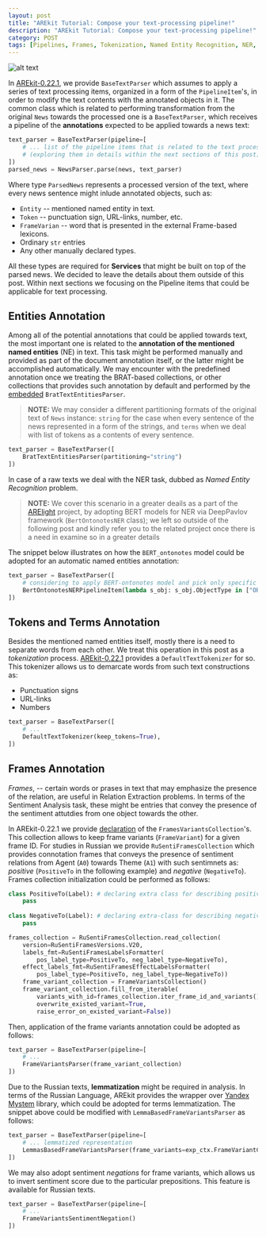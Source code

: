 ```yaml
---
layout: post
title: "AREkit Tutorial: Compose your text-processing pipeline!"
description: "AREkit Tutorial: Compose your text-processing pipeline!"
category: POST
tags: [Pipelines, Frames, Tokenization, Named Entity Recognition, NER, AREkit]
---
```


![alt text](https://raw.githubusercontent.com/nicolay-r/blog/master/img/areki-text-parsing.png)


In [AREkit-0.22.1](https://github.com/nicolay-r/AREkit), 
we provide `BaseTextParser` which assumes to apply a series of text processing items, organized in a form of the `PipelineItem`'s,
in order to modify the text contents with the annotated objects in it. 
The common class which is related to performing transformation from the original `News` towards the processed one is a `BaseTextParser`, which receives
a pipeline of the **annotations** expected to be applied towards a news text:

<!--more-->

```python
text_parser = BaseTextParser(pipeline=[ 
    # ... list of the pipeline items that is related to the text processsing 
    # (exploring them in details within the next sections of this post)
])
parsed_news = NewsParser.parse(news, text_parser)
```
Where type `ParsedNews` represents a processed version of the text, where every news sentence might inlude annotated objects, such as: 
* `Entity` -- mentioned named entity in text.
* `Token` -- punctuation sign, URL-links, number, etc.
* `FrameVarian` -- word that is presented in the external Frame-based lexicons.
* Ordinary `str` entries
* Any other manually declared types.

All these types are required for **Services** that might be built on top of the parsed news. We decided to leave the details about them outside of this post.
Within next sections we focusing on the Pipeline items that could be applicable for text processing.

## Entities Annotation

Among all of the potential annotations that could be applied towards text, 
the most important one is related to the **annotation of the mentioned named entities** (NE) in text.
This task might be performed manually and provided as part of the document annotation itself, or 
the latter might be accomplished automatically. 
We may encounter with the predefined annotation once we treating the BRAT-based collections, 
or other collections that provides such annotation by default and performed by the 
[embedded](https://github.com/nicolay-r/AREkit/blob/629ee6d2705980b4a7ad792faa3f7baae5b57973/arekit/contrib/source/brat/entities/parser.py#L8) 
`BratTextEntitiesParser`.

> **NOTE:** We may consider a different partitioning formats of the original text of `News` instance:
`string` for the case when every sentence of the news represented in a form of the strings, and
`terms` when we deal with list of tokens as a contents of every sentence.

```python
text_parser = BaseTextParser([
    BratTextEntitiesParser(partitioning="string")
])
```

In case of a raw texts we deal with the NER task, dubbed as *Named Entity Recognition* problem.
> **NOTE:** We cover this scenario in a greater deails as a part of the 
[ARElight](https://github.com/nicolay-r/ARElight/blob/v0.22.1/arelight/text/ner_ontonotes.py) project, 
by adopting BERT models for NER via DeepPavlov framework (`BertOntonotesNER` class); 
we left so outside of the following post and kindly refer you to the related project once there is a need 
in examine so in a greater details

The snippet below illustrates on how the `BERT_ontonotes` model could be adopted for an automatic 
named entities annotation:

```python
text_parser = BaseTextParser([
    # considering to apply BERT-ontonotes model and pick only specific object types.
    BertOntonotesNERPipelineItem(lambda s_obj: s_obj.ObjectType in ["ORG", "PERSON", "LOC", "GPE"])
])
```

## Tokens and Terms Annotation

Besides the mentioned named entities itself, mostly there is a need to separate words from each other.
We treat this operation in this post as a *tokenization* process. 
[AREkit-0.22.1](https://github.com/nicolay-r/AREkit) provides a `DefaultTextTokenizer` for so. 
This tokenizer allows us to demarcate words from such text constructions as: 
* Punctuation signs 
* URL-links
* Numbers

```python
text_parser = BaseTextParser([
    # ... 
    DefaultTextTokenizer(keep_tokens=True),
])
```

## Frames Annotation

*Frames*, -- certain words or prases in text that may emphasize the presence of the relation, are useful in Relation Extraction problems.
In terms of the Sentiment Analysis task, these might be entries that convey the presence of the sentiment attutdies from one object towards the other.

In AREkit-0.22.1 we provide [declaration](https://github.com/nicolay-r/AREkit/blob/629ee6d2705980b4a7ad792faa3f7baae5b57973/arekit/common/frames/variants/collection.py#L5) of the `FramesVariantsCollection`'s. 
This collection allows to keep frame variants (`FrameVariant`) for a given frame ID.
For studies in Russian we provide `RuSentiFramesCollection` which provides connotation frames that conveys the presence of sentiment relations from Agent (`A0`) towards Theme (`A1`) with such sentimnets as: *positive* (`PositiveTo` in the following example) and *negative* (`NegativeTo`). 
Frames collection initialization could be performed as follows:

```python
class PositiveTo(Label): # declaring extra class for describing positive label
    pass
    
class NegativeTo(Label): # declaring extra-class for describing negative label
    pass

frames_collection = RuSentiFramesCollection.read_collection(
    version=RuSentiFramesVersions.V20,
    labels_fmt=RuSentiFramesLabelsFormatter(
        pos_label_type=PositiveTo, neg_label_type=NegativeTo),
    effect_labels_fmt=RuSentiFramesEffectLabelsFormatter(
        pos_label_type=PositiveTo, neg_label_type=NegativeTo))
    frame_variant_collection = FrameVariantsCollection()
    frame_variant_collection.fill_from_iterable(
        variants_with_id=frames_collection.iter_frame_id_and_variants(),
        overwrite_existed_variant=True,
        raise_error_on_existed_variant=False))
```

Then, application of the frame variants annotation could be adopted as follows:
```python
text_parser = BaseTextParser(pipeline=[
    # ...
    FrameVariantsParser(frame_variant_collection)
])
```

Due to the Russian texts, **lemmatization** might be required in analysis.
In terms of the Russian Language, AREkit provides the wrapper over [Yandex Mystem](https://yandex.ru/dev/mystem/) 
library, which could be adopted for terms lemmatization.
The snippet above could be modified with
`LemmaBasedFrameVariantsParser` as follows:
```python
text_parser = BaseTextParser(pipeline=[
    # ... lemmatized representation
    LemmasBasedFrameVariantsParser(frame_variants=exp_ctx.FrameVariantCollection, stemmer=MystemWrapper())]
])
```

We may also adopt sentiment *negations* for frame variants, which allows us to invert sentiment score due to the particular prepositions.
This feature is available for Russian texts.
```python
text_parser = BaseTextParser(pipeline=[
    # ... 
    FrameVariantsSentimentNegation()
])
```

